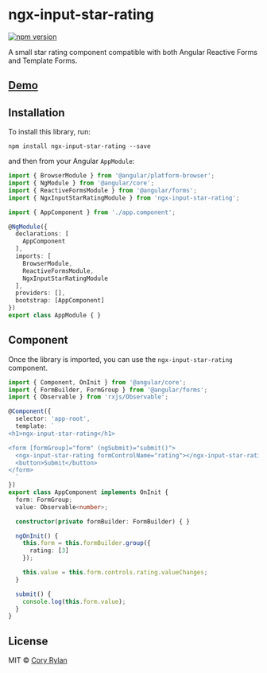# ngx-input-star-rating

[![npm version](https://badge.fury.io/js/ngx-input-star-rating.svg)](https://badge.fury.io/js/ngx-input-star-rating)

A small star rating component compatible with both Angular Reactive Forms and Template Forms.

## [Demo](https://stackblitz.com/edit/angular-5t4gbz)

## Installation

To install this library, run:

`npm install ngx-input-star-rating --save`

and then from your Angular `AppModule`:

```typescript
import { BrowserModule } from '@angular/platform-browser';
import { NgModule } from '@angular/core';
import { ReactiveFormsModule } from '@angular/forms';
import { NgxInputStarRatingModule } from 'ngx-input-star-rating';

import { AppComponent } from './app.component';

@NgModule({
  declarations: [
    AppComponent
  ],
  imports: [
    BrowserModule,
    ReactiveFormsModule,
    NgxInputStarRatingModule
  ],
  providers: [],
  bootstrap: [AppComponent]
})
export class AppModule { }
```

## Component

Once the library is imported, you can use the `ngx-input-star-rating` component.

```typescript
import { Component, OnInit } from '@angular/core';
import { FormBuilder, FormGroup } from '@angular/forms';
import { Observable } from 'rxjs/Observable';

@Component({
  selector: 'app-root',
  template: `
<h1>ngx-input-star-rating</h1>

<form [formGroup]="form" (ngSubmit)="submit()">
  <ngx-input-star-rating formControlName="rating"></ngx-input-star-rating>
  <button>Submit</button>
</form>
  `
})
export class AppComponent implements OnInit {
  form: FormGroup;
  value: Observable<number>;

  constructor(private formBuilder: FormBuilder) { }

  ngOnInit() {
    this.form = this.formBuilder.group({
      rating: [3]
    });

    this.value = this.form.controls.rating.valueChanges;
  }

  submit() {
    console.log(this.form.value);
  }
}
```

## License

MIT © [Cory Rylan](https://coryrylan.com)